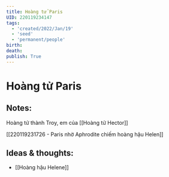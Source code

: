 ```yaml
---
title: Hoàng tử Paris
UID: 220119234147
tags:
  - 'created/2022/Jan/19'
  - 'seed'
  - 'permanent/people'
birth:
death:
publish: True
---
```

# Hoàng tử Paris

## Notes:
Hoàng tử thành Troy, em của [[Hoàng tử Hector]]

[[220119231726 - Paris nhờ Aphrodite chiếm hoàng hậu Helen]]

## Ideas & thoughts:
- [[Hoàng hậu Helene]]
